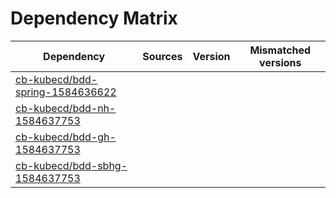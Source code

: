 # Dependency Matrix

Dependency | Sources | Version | Mismatched versions
---------- | ------- | ------- | -------------------
[cb-kubecd/bdd-spring-1584636622](https://github.com/cb-kubecd/bdd-spring-1584636622.git) |  | []() | 
[cb-kubecd/bdd-nh-1584637753](https://github.com/cb-kubecd/bdd-nh-1584637753.git) |  | []() | 
[cb-kubecd/bdd-gh-1584637753](https://github.com/cb-kubecd/bdd-gh-1584637753.git) |  | []() | 
[cb-kubecd/bdd-sbhg-1584637753](https://github.com/cb-kubecd/bdd-sbhg-1584637753.git) |  | []() | 
